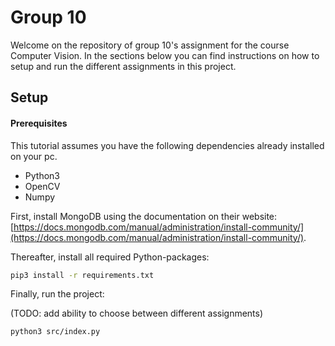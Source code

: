 # Group 10

Welcome on the repository of group 10's assignment for the course Computer Vision. In the sections below you can find instructions on how to setup and run the different assignments in this project.

## Setup

#### Prerequisites

This tutorial assumes you have the following dependencies already installed on your pc.
- Python3
- OpenCV
- Numpy

First, install MongoDB using the documentation on their website: [https://docs.mongodb.com/manual/administration/install-community/](https://docs.mongodb.com/manual/administration/install-community/).

Thereafter, install all required Python-packages:

```bash
pip3 install -r requirements.txt
```

Finally, run the project:

(TODO: add ability to choose between different assignments)
```bash
python3 src/index.py
```
